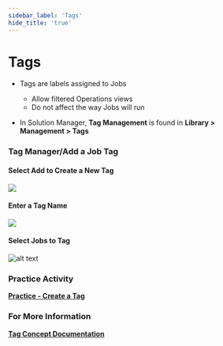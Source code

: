 ```yaml
---
sidebar_label: 'Tags'
hide_title: 'true'
---
```


# Tags

* Tags are labels assigned to Jobs 
  * Allow filtered Operations views
  * Do not affect the way Jobs will run 

* In Solution Manager, **Tag Management** is found in **Library > Management > Tags**

### Tag Manager/Add a Job Tag



#### Select Add to Create a New Tag 

![](../static/img/sm-tags-6f44ffef40442e5ddc6459f377381ca2.png)

#### Enter a Tag Name

![](../static/img/sm-tag-add-db375e0fa8f0fe46f7710a9195c9006e.png)

#### Select Jobs to Tag

![alt text](../static/img/sm-tag-add-list-6acfa7c6e9f67c474d45707bec9152ef.png)

### Practice Activity

**<a href="practice-create-a-tag" target="_blank">Practice - Create a Tag</a>**

### For More Information

**[Tag Concept Documentation](https://help.smatechnologies.com/opcon/core/job-components/tags)**

